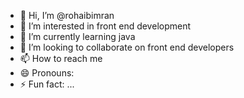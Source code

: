 - 👋 Hi, I’m @rohaibimran
- 👀 I’m interested in front end development
- 🌱 I’m currently learning java
- 💞️ I’m looking to collaborate on front end developers 
- 📫 How to reach me 
- 😄 Pronouns: 
- ⚡ Fun fact: ...

<!---
rohaibimran/rohaibimran is a ✨ special ✨ repository because its `README.md` (this file) appears on your GitHub profile.
You can click the Preview link to take a look at your changes.
--->
